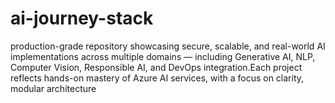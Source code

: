 # ai-journey-stack
 production-grade repository showcasing secure, scalable, and real-world AI implementations across multiple domains — including Generative AI, NLP, Computer Vision, Responsible AI, and DevOps integration.Each project reflects hands-on mastery of Azure AI services, with a focus on clarity, modular architecture
